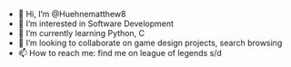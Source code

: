 - 👋 Hi, I’m @Huehnematthew8
- 👀 I’m interested in Software Development
- 🌱 I’m currently learning Python, C
- 💞️ I’m looking to collaborate on game design projects, search browsing
- 📫 How to reach me: find me on league of legends s/d

<!---
Huehnematthew8/Huehnematthew8 is a ✨ special ✨ repository because its `README.md` (this file) appears on your GitHub profile.
You can click the Preview link to take a look at your changes.
--->
